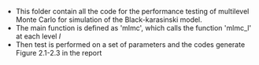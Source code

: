 - This folder contain all the code for the performance testing of multilevel Monte Carlo for simulation of the Black-karasinski model.
- The main function is defined as 'mlmc', which calls the function 'mlmc_l' at each level $l$
- Then test is performed on a set of parameters and the codes generate Figure $2.1$-$2.3$ in the report 
